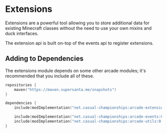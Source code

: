 # Extensions

Extensions are a powerful tool allowing you to store additional data for existing
Minecraft classes without the need to use your own mixins and duck interfaces.

The extension api is built on-top of the events api to register extensions.

## Adding to Dependencies

The extensions module depends on some other arcade modules; it's recommended that you
include all of these.

```kts
repositories {
    maven("https://maven.supersanta.me/snapshots")
}

dependencies {
    include(modImplementation("net.casual-championships:arcade-extensions:0.3.1-alpha.25+1.21.3")!!)

    include(modImplementation("net.casual-championships:arcade-events:0.3.1-alpha.25+1.21.3")!!)
    include(modImplementation("net.casual-championships:arcade-utils:0.3.1-alpha.25+1.21.3")!!)
}
```
